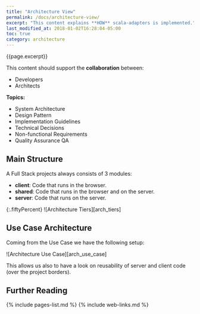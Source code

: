 ```yaml
---
title: "Architecture View"
permalink: /docs/architecture-view/
excerpt: "This content explains **HOW** scala-adapters is implemented."
last_modified_at: 2018-01-02T16:28:04-05:00
toc: true
category: architecture
---
```

{{page.excerpt}}

This content should support the **collaboration** between:

* Developers 
* Architects

**Topics:**

* System Architecture
* Design Pattern
* Implementation Guidelines
* Technical Decisions
* Non-functional Requirements
* Quality Assurance QA

## Main Structure
A Full Stack projects always consists of 3 modules:
* **client**: Code that runs in the browser.
* **shared**: Code that runs in the browser and on the server.
* **server**: Code that runs on the server.

{:.fiftyPercent}
![Architecture Tiers][arch_tiers]

## Use Case Architecture
Coming from the Use Case we have the following setup:

![Architecture Use Case][arch_use_case]

This allows us also to have a look on reusability of server and client code (over the project borders).

## Further Reading
{% include pages-list.md %}
{% include web-links.md %}
